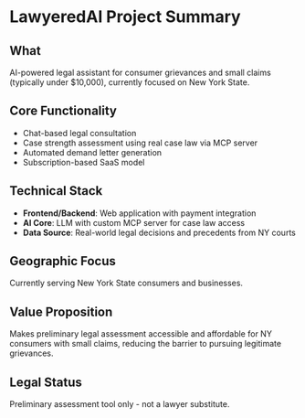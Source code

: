 # LawyeredAI Project Summary

## What
AI-powered legal assistant for consumer grievances and small claims (typically under $10,000), currently focused on New York State.

## Core Functionality
- Chat-based legal consultation
- Case strength assessment using real case law via MCP server
- Automated demand letter generation
- Subscription-based SaaS model

## Technical Stack
- **Frontend/Backend**: Web application with payment integration
- **AI Core**: LLM with custom MCP server for case law access
- **Data Source**: Real-world legal decisions and precedents from NY courts

## Geographic Focus
Currently serving New York State consumers and businesses.

## Value Proposition
Makes preliminary legal assessment accessible and affordable for NY consumers with small claims, reducing the barrier to pursuing legitimate grievances.

## Legal Status
Preliminary assessment tool only - not a lawyer substitute.